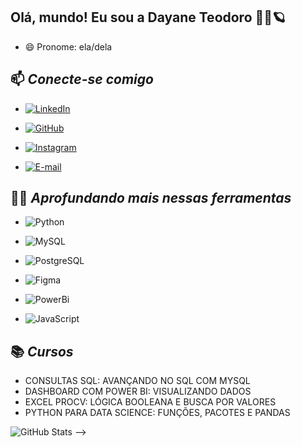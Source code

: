 ## Olá, mundo! Eu sou a Dayane Teodoro 👩‍💻🪐

- 😄 Pronome: ela/dela

## 📫  *Conecte-se comigo*

- [![LinkedIn](https://img.shields.io/badge/LinkedIn-0077B5?style=for-the-badge&logo=linkedin&logoColor=white)](https://www.linkedin.com/in/dayaneteodoro/)

- [![GitHub](https://img.shields.io/badge/GitHub-100000?style=for-the-badge&logo=github&logoColor=white)](https://github.com/dayanebiaerafa)

- [![Instagram](https://img.shields.io/badge/-Instagram-%23E4405F?style=for-the-badge&logo=instagram&logoColor=white)](https://www.instagram.com/dayane_cie/)

- [![E-mail](https://img.shields.io/badge/-Email-000?style=for-the-badge&logo=microsoft-outlook&logoColor=007BFF)](mailto:dayanebiaerafa@hotmail.com)

## 🤹‍♀️ *Aprofundando mais nessas ferramentas*
- ![Python](https://img.shields.io/badge/python-3670A0?style=for-the-badge&logo=python&logoColor=ffdd54)

- ![MySQL](https://img.shields.io/badge/MySQL-00000F?style=for-the-badge&logo=mysql&logoColor=white)

- ![PostgreSQL](https://img.shields.io/badge/PostgreSQL-000?style=for-the-badge&logo=postgresql)

- ![Figma](https://img.shields.io/badge/Figma-696969?style=for-the-badge&logo=figma&logoColor=figma)

- ![PowerBi](https://img.shields.io/badge/Powerbi-696969?style=for-the-badge&logo=Powerbi&logoColor=Powerbi)

- ![JavaScript](https://img.shields.io/badge/JavaScript-F7DF1E?style=for-the-badge&logo=javascript&logoColor=black)


##  📚 *Cursos*


- CONSULTAS SQL: AVANÇANDO NO SQL COM MYSQL
- DASHBOARD COM POWER BI: VISUALIZANDO DADOS
- EXCEL PROCV: LÓGICA BOOLEANA E BUSCA POR VALORES
- PYTHON PARA DATA SCIENCE: FUNÇÕES, PACOTES E PANDAS



![GitHub Stats](https://github-readme-stats.vercel.app/api?username=dayanebiaerafa&theme=transparent&bg_color=000&border_color=30A3DC&show_icons=true&icon_color=30A3DC&title_color=E94D5F&text_color=FFF)
-->
